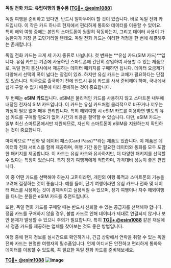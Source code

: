 **독일 전화 카드: 유럽여행의 필수품 [[TG💪+ @esim1088](https://t.me/s/esim1088)]**

독일 여행을 준비하고 있다면, 반드시 알아두어야 할 것이 있습니다. 바로 독일 전화 카드입니다. 이 작은 카드 하나로 현지에서 편리하게 통화와 데이터를 이용할 수 있어요. 특히 해외 여행 중에는 본인의 스마트폰이 원활히 작동하는지, 그리고 데이터 사용이 가능한지가 가장 큰 고민거리일 텐데요. 독일 전화 카드는 이러한 걱정을 한 번에 해결해주는 존재랍니다.

독일 전화 카드는 크게 세 가지 종류로 나뉩니다. 첫 번째는 **유심 카드(SIM 카드)**입니다. 유심 카드는 기존에 사용하던 스마트폰에 간단히 삽입하여 사용할 수 있는 제품으로, 독일 현지 통신사에서 제공하는 데이터 패키지를 구매하면 됩니다. 데이터 요금제가 다양해서 선택의 폭이 넓다는 장점이 있죠. 하지만 유심 카드는 교체가 필요하다는 단점도 있습니다. 외국으로 출국하기 전에 반드시 유심 카드를 사서 준비해야 하며, 국내에서 쉽게 구할 수 없기 때문에 미리 준비하는 것이 중요합니다.

두 번째는 **eSIM 카드**입니다. eSIM은 물리적인 카드를 사용하지 않고 스마트폰 내부에 내장된 전자식 SIM 카드입니다. 이 카드는 유심 카드처럼 물리적으로 바꾸거나 끼우는 과정이 필요 없어 매우 편리합니다. 특히 해외여행 시 eSIM 카드를 이용하면 별도의 유심 카드를 구매할 필요가 없어 시간과 비용을 절약할 수 있습니다. 다만, eSIM 카드는 일부 최신 스마트폰에서만 지원되므로, 자신의 스마트폰이 eSIM을 지원하는지 확인하는 것이 중요합니다.

마지막으로 **전화 및 데이터 패스(Card Pass)**라는 제품도 있습니다. 이 제품은 데이터와 전화 서비스를 함께 제공하며, 여행 기간 동안 필요한 데이터와 통화를 모두 포함한 패키지를 제공합니다. 이 카드는 유심 카드와 유사하지만, 더 다양한 패키지를 선택할 수 있다는 특징이 있습니다. 특히 장기 여행객에게 적합하며, 가격대비 성능이 좋은 편입니다.

이 중 어떤 카드를 선택해야 하는지 고민이라면, 개인의 여행 목적과 스마트폰의 기능을 고려해 결정하는 것이 좋습니다. 예를 들어, 단기 여행이라면 유심 카드나 전화 및 데이터 패스를 사용하는 것이 경제적이고 실용적일 수 있으며, 장기 여행이나 자주 해외여행을 다니는 분들은 eSIM 카드를 추천드립니다.

또한, 독일 전화 카드를 구매할 때는 반드시 신뢰할 수 있는 공급자를 선택해야 합니다. 정품 카드를 구매하지 않을 경우, 불법 카드로 인해 데이터가 제대로 연결되지 않거나 보안 문제가 발생할 수 있으니 주의가 필요합니다. 특히 **[TG💪+ @esim1088](https://t.me/s/esim1088)** 같은 채널에서 정품 카드를 제공하는 업체를 찾아보는 것도 좋은 방법입니다.

여행 중에 현지 정보를 실시간으로 확인하거나, 긴급 상황에서 연락을 취할 수 있는 독일 전화 카드는 현명한 여행자의 필수품입니다. 언제 어디서든 안전하고 편리하게 통화와 데이터를 이용할 수 있도록, 꼭 필요한 독일 전화 카드를 준비해보세요.

**[TG💪+ @esim1088](https://t.me/s/esim1088) ![Image](https://i.postimg.cc/Y0z9fWf4/image.png)**